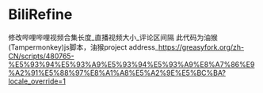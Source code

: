 # BiliRefine
修改哔哩哔哩视频合集长度_直播视频大小_评论区间隔
此代码为油猴(Tampermonkey)js脚本，油猴project address_https://greasyfork.org/zh-CN/scripts/480765-%E5%93%94%E5%93%A9%E5%93%94%E5%93%A9%E8%A7%86%E9%A2%91%E5%88%97%E8%A1%A8%E5%A2%9E%E5%BC%BA?locale_override=1
